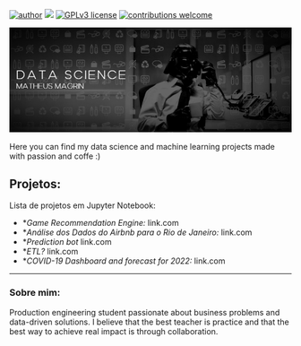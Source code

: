 [![author](https://img.shields.io/badge/-mattmagrin-red)](https://www.linkedin.com/in/matheusmagrin/) [![](https://img.shields.io/badge/python-3.7+-blue.svg)](https://www.python.org/downloads/release/python-365/) [![GPLv3 license](https://img.shields.io/badge/License-GPLv3-blue.svg)](http://perso.crans.org/besson/LICENSE.html) [![contributions welcome](https://img.shields.io/badge/contributions-welcome-brightgreen.svg?style=flat)](https://github.com/mattmagrin/data_science/issues)

<p align="center">
  <img src="/img/cover.png" >
</p>

Here you can find my data science and machine learning projects made with passion and coffe :)

## Projetos:
Lista de projetos em Jupyter Notebook:

* **Game Recommendation Engine:* link.com 
* **Análise dos Dados do Airbnb para o Rio de Janeiro:* link.com 
* **Prediction bot* link.com 
* **ETL?* link.com 
* **COVID-19 Dashboard and forecast for 2022:* link.com 

---

### Sobre mim:

Production engineering student passionate about business problems and data-driven solutions.  I believe that the best teacher is practice and that the best way to achieve real impact is through collaboration.



